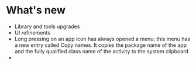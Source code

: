 # What's new

- Library and tools upgrades
- UI refinements
- Long pressing on an app icon has always opened a menu; this menu has a new entry called Copy names. It copies the package name of the app and the fully qualified class name of the activity to the system clipboard
- 